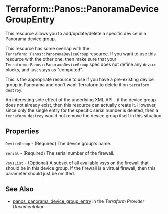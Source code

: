 # Terraform::Panos::PanoramaDeviceGroupEntry

This resource allows you to add/update/delete a specific device in a Panorama
device group.

This resource has some overlap with the `Terraform::Panos::PanoramaDeviceGroup`
resource.  If you want to use this resource with the other one, then make
sure that your `Terraform::Panos::PanoramaDeviceGroup` spec does not define any
`device` blocks, and just stays as "computed".

This is the appropriate resource to use if you have a pre-existing device group
in Panorama and don't want Terraform to delete it on `terraform destroy`.

An interesting side effect of the underlying XML API - if the device group does
not already exist, then this resource can actually create it.  However, since
only the single entry for the specific serial number is deleted, then a
`terraform destroy` would not remove the device group itself in this situation.

## Properties

`DeviceGroup` - (Required) The device group's name.

`Serial` - (Required) The serial number of the firewall.

`VsysList` - (Optional) A subset of all available vsys on the firewall
that should be in this device group.  If the firewall is a virtual firewall,
then this parameter should just be omitted.


## See Also

* [panos_panorama_device_group_entry](https://www.terraform.io/docs/providers/panos/r/panorama_device_group_entry.html) in the _Terraform Provider Documentation_
